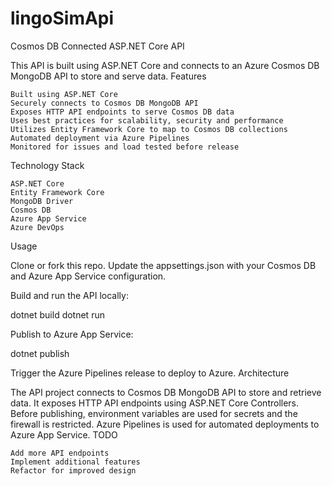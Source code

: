 # lingoSimApi

Cosmos DB Connected ASP.NET Core API

This API is built using ASP.NET Core and connects to an Azure Cosmos DB MongoDB API to store and serve data.
Features

    Built using ASP.NET Core
    Securely connects to Cosmos DB MongoDB API
    Exposes HTTP API endpoints to serve Cosmos DB data
    Uses best practices for scalability, security and performance
    Utilizes Entity Framework Core to map to Cosmos DB collections
    Automated deployment via Azure Pipelines
    Monitored for issues and load tested before release

Technology Stack

    ASP.NET Core
    Entity Framework Core
    MongoDB Driver
    Cosmos DB
    Azure App Service
    Azure DevOps

Usage

Clone or fork this repo. Update the appsettings.json with your Cosmos DB and Azure App Service configuration.

Build and run the API locally:

dotnet build
dotnet run

Publish to Azure App Service:

dotnet publish

Trigger the Azure Pipelines release to deploy to Azure.
Architecture

The API project connects to Cosmos DB MongoDB API to store and retrieve data. It exposes HTTP API endpoints using ASP.NET Core Controllers. Before publishing, environment variables are used for secrets and the firewall is restricted. Azure Pipelines is used for automated deployments to Azure App Service.
TODO

    Add more API endpoints
    Implement additional features
    Refactor for improved design
